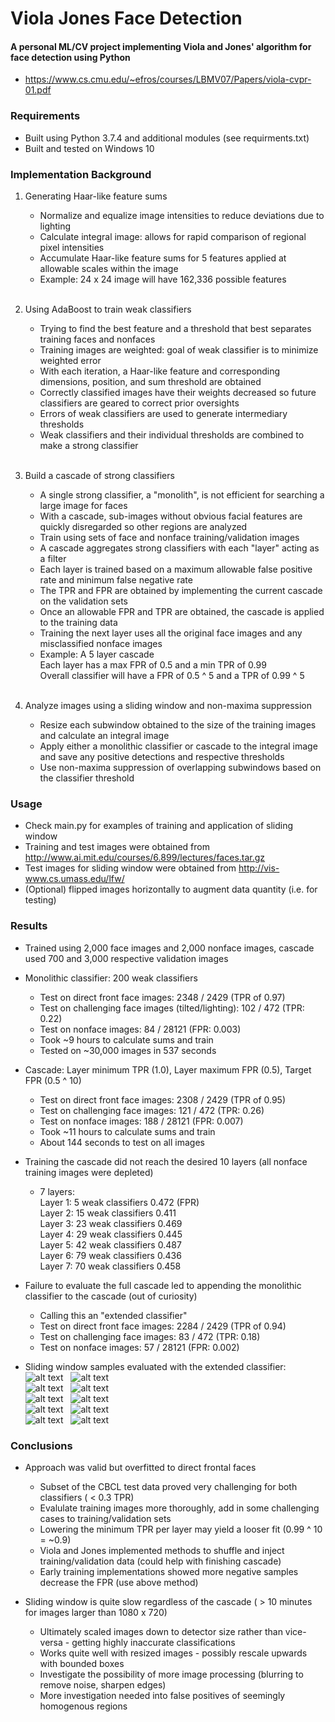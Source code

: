 # Viola Jones Face Detection

#### A personal ML/CV project implementing Viola and Jones' algorithm for face detection using Python
* https://www.cs.cmu.edu/~efros/courses/LBMV07/Papers/viola-cvpr-01.pdf


### Requirements
* Built using Python 3.7.4 and additional modules (see requirments.txt)
* Built and tested on Windows 10

### Implementation Background
1. Generating Haar-like feature sums
    * Normalize and equalize image intensities to reduce deviations due to lighting
    * Calculate integral image: allows for rapid comparison of regional pixel intensities
    * Accumulate Haar-like feature sums for 5 features applied at allowable scales within the image
    * Example: 24 x 24 image will have 162,336 possible features
    <br/>

2. Using AdaBoost to train weak classifiers
    * Trying to find the best feature and a threshold that best separates training faces and nonfaces
    * Training images are weighted: goal of weak classifier is to minimize weighted error
    * With each iteration, a Haar-like feature and corresponding dimensions, position, and sum threshold are obtained
    * Correctly classified images have their weights decreased so future classifiers are geared to correct prior oversights
    * Errors of weak classifiers are used to generate intermediary thresholds
    * Weak classifiers and their individual thresholds are combined to make a strong classifier
    <br/>
    
3. Build a cascade of strong classifiers
    * A single strong classifier, a "monolith", is not efficient for searching a large image for faces
    * With a cascade, sub-images without obvious facial features are quickly disregarded so other regions are analyzed
    * Train using sets of face and nonface training/validation images
    * A cascade aggregates strong classifiers with each "layer" acting as a filter
    * Each layer is trained based on a maximum allowable false positive rate and minimum false negative rate
    * The TPR and FPR are obtained by implementing the current cascade on the validation sets
    * Once an allowable FPR and TPR are obtained, the cascade is applied to the training data
    * Training the next layer uses all the original face images and any misclassified nonface images
    * Example: A 5 layer cascade <br/>
               Each layer has a max FPR of 0.5 and a min TPR of 0.99 <br/>
               Overall classifier will have a FPR of 0.5 ^ 5 and a TPR of 0.99 ^ 5
    <br/>
    
4. Analyze images using a sliding window and non-maxima suppression
    * Resize each subwindow obtained to the size of the training images and calculate an integral image
    * Apply either a monolithic classifier or cascade to the integral image and save any positive detections and respective thresholds
    * Use non-maxima suppression of overlapping subwindows based on the classifier threshold
    
### Usage
* Check main.py for examples of training and application of sliding window
* Training and test images were obtained from http://www.ai.mit.edu/courses/6.899/lectures/faces.tar.gz
* Test images for sliding window were obtained from http://vis-www.cs.umass.edu/lfw/
* (Optional) flipped images horizontally to augment data quantity (i.e. for testing)

### Results
* Trained using 2,000 face images and 2,000 nonface images, cascade used 700 and 3,000 respective validation images <br/>

* Monolithic classifier: 200 weak classifiers
    * Test on direct front face images: 2348 / 2429 (TPR of 0.97)
    * Test on challenging face images (tilted/lighting): 102 / 472 (TPR: 0.22)
    * Test on nonface images: 84 / 28121 (FPR: 0.003)
    * Took ~9 hours to calculate sums and train
    * Tested on ~30,000 images in 537 seconds <br/>

* Cascade: Layer minimum TPR (1.0), Layer maximum FPR (0.5), Target FPR (0.5 ^ 10)
    * Test on direct front face images: 2308 / 2429 (TPR of 0.95)
    * Test on challenging face images: 121 / 472 (TPR: 0.26)
    * Test on nonface images: 188 / 28121 (FPR: 0.007)
    * Took ~11 hours to calculate sums and train
    * About 144 seconds to test on all images <br/>
    
* Training the cascade did not reach the desired 10 layers (all nonface training images were depleted)
    * 7 layers: <br/>
      Layer 1:  5 weak classifiers 0.472 (FPR) <br/>
      Layer 2: 15 weak classifiers 0.411 <br/>
      Layer 3: 23 weak classifiers 0.469 <br/>
      Layer 4: 29 weak classifiers 0.445 <br/>
      Layer 5: 42 weak classifiers 0.487 <br/>
      Layer 6: 79 weak classifiers 0.436 <br/>
      Layer 7: 70 weak classifiers 0.458 <br/>
      
* Failure to evaluate the full cascade led to appending the monolithic classifier to the cascade (out of curiosity)
    * Calling this an "extended classifier"
    * Test on direct front face images: 2284 / 2429 (TPR of 0.94)
    * Test on challenging face images: 83 / 472 (TPR: 0.18)
    * Test on nonface images: 57 / 28121 (FPR: 0.002)
      
* Sliding window samples evaluated with the extended classifier: <br/>
![alt text](https://github.com/evnlzc/ViolaJones/blob/master/images/conan.jpg) &nbsp;
![alt text](https://github.com/evnlzc/ViolaJones/blob/master/images/conan.png) <br/>
![alt text](https://github.com/evnlzc/ViolaJones/blob/master/images/alias.jpg) &nbsp;
![alt text](https://github.com/evnlzc/ViolaJones/blob/master/images/alias_result.jpg) <br/>
![alt text](https://github.com/evnlzc/ViolaJones/blob/master/images/neo.jpg) &nbsp;
![alt text](https://github.com/evnlzc/ViolaJones/blob/master/images/neo.png) <br/>
![alt text](https://github.com/evnlzc/ViolaJones/blob/master/images/dim.JPG) &nbsp;
![alt text](https://github.com/evnlzc/ViolaJones/blob/master/images/dim_result.jpg) <br/>
![alt text](https://github.com/evnlzc/ViolaJones/blob/master/images/volc.jpg) &nbsp;
![alt text](https://github.com/evnlzc/ViolaJones/blob/master/images/volc.png) <br/>


### Conclusions
* Approach was valid but overfitted to direct frontal faces
    * Subset of the CBCL test data proved very challenging for both classifiers ( < 0.3 TPR)
    * Evalulate training images more thoroughly, add in some challenging cases to training/validation sets
    * Lowering the minimum TPR per layer may yield a looser fit (0.99 ^ 10 = ~0.9)
    * Viola and Jones implemented methods to shuffle and inject training/validation data (could help with finishing cascade)
    * Early training implementations showed more negative samples decrease the FPR (use above method)

* Sliding window is quite slow regardless of the cascade ( > 10 minutes for images larger than 1080 x 720)
    * Ultimately scaled images down to detector size rather than vice-versa - getting highly inaccurate classifications
    * Works quite well with resized images - possibly rescale upwards with bounded boxes
    * Investigate the possibility of more image processing (blurring to remove noise, sharpen edges)
    * More investigation needed into false positives of seemingly homogenous regions
      
      
      
      
      
      
      
      
      
      
      
      
      

    

